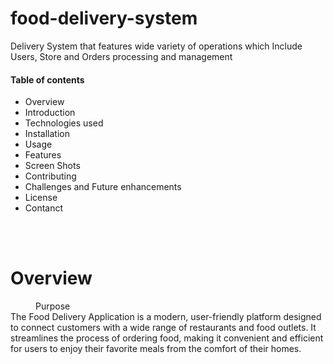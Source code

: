 # food-delivery-system
Delivery System that features wide variety of operations which Include Users, Store and Orders processing and management 
<h4>Table of contents</h4>
<ul>
  <li>Overview</li>
  <li>Introduction</li>
  <li>Technologies used</li>
  <li>Installation</li>
  <li>Usage</li>
  <li>Features</li>
  <li>Screen Shots</li>
  <li>Contributing</li>
  <li>Challenges and Future enhancements</li>
  <li>License</li>
  <li>Contanct</li>
</ul>
<br><br>

<h1>Overview</h1>
<dl>
  <dd>Purpose</dd>
  <dt>The Food Delivery Application is a modern, user-friendly platform designed to connect customers with a wide range of restaurants and food outlets. It streamlines the process of ordering food, making it convenient and efficient for users to enjoy their favorite meals from the comfort of their homes.</dt>
</dl>
